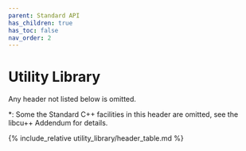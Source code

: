 ```yaml
---
parent: Standard API
has_children: true
has_toc: false
nav_order: 2
---
```


# Utility Library

Any header not listed below is omitted.

*: Some the Standard C++ facilities in this header are omitted, see the libcu++
Addendum for details.

{% include_relative utility_library/header_table.md %}
